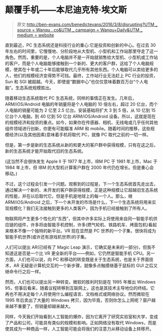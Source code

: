 # 颠覆手机——本尼迪克特·埃文斯

> 原文:[http://ben-evans.com/benedictevans/2016/3/8/disrupting?UTM _ source = Wanqu . co&UTM _ campaign = Wanqu+Daily&UTM _ medium = website](http://ben-evans.com/benedictevans/2016/3/8/disrupting?utm_source=wanqu.co&utm_campaign=Wanqu+Daily&utm_medium=website)

直到最近，PC 生态系统还是科技行业的重心:它是投资和创新的中心。在过去 30 年左右的时间里，它慢慢地、分阶段地从大型机、小型机和工作站那里夺走了这一角色。然而，重要的是，个人电脑并不是一开始就销售给大型机、小型机或工作站的客户，而是个人电脑能够接触到一个新的、更大的客户群，这给了个人电脑规模，使其在十年或二十年后能够取代几乎所有其他东西。个人电脑可以卖给更多的人，他们的规模经济变得势不可挡。最终，工作站行业无法赶上 PC 行业的投资，Sun 和 SGI 被超越。今天，即使是“数据中心”也仅仅意味着数百万台“个人电脑”。生态系统规模胜出。

随着移动生态系统取代 PC 生态系统，同样的事情正在发生。几年后，ARM/iOS/Android 电脑的年销量将是个人电脑的 10 倍左右，超过 20 亿台，而个人电脑的销量可能为 2 亿至 2.5 亿台。安装基础将扩大 3 到 5 倍，从 10 亿到 15 亿台个人电脑，到 40 亿到 50 亿台 ARM/iOS/Android 设备。所以，这就是现在的规模经济和投资的重点。如今，如果你在传感器、相机、无线电或几乎任何其他组件领域进行创新，你更有可能瞄准 ARM 和 mobile。随着时间的推移，这些规模经济(以及其他因素)意味着手机将取代 PC，就像 PC 取代之前的一切一样。

但是，第一步是新的生态系统从新的和更大的客户群中获得规模，只有在这之后，新的生态系统才能开始取代旧的生态系统。

(这当然不会很快发生 Apple II 于 1977 年上市，IBM PC 于 1981 年上市，Mac 于 1984 年上市，但 IBM 的大型机计算客户群在 2000 年代仍在增长。但是重心会移动。)

不过，这个过程会引发一个问题。观察到的过程是，下一个生态系统首先走出去，通过解决一个新的、未开发的客户群获得规模，正是这种规模让它超越旧生态系统的性能，并在以后取代它。但是手机是地球上的每一个人。那么，继 ARM/iOS/Android 之后，下一个未开发的市场是什么，下一个生态系统将用来实现规模化？我们无法接触到更多的人类客户，因为手机已经接触到了所有人。

物联网将产生更多个性化的“东西”，但其中许多实际上将使用来自同一智能手机供应链的组件，许多将由智能手机控制，许多(燃气轮机、铁路机车、烤面包机)看起来根本不像一个独特的新平台。VR 现在显然是 PC 世界的一个子集，很快将成为智能手机世界(或许还有游戏机世界)的子集。

人们可以提出 AR(已经有了 Magic Leap 演示，它确实是未来的一部分)，但我不知道这是否是一个比 VR 更全新的平台——例如，它仍然是智能手机 CPU。另一方面，人们也可以说，向 PC 和移动的转变既是关于生态系统，也是关于界面技术，AR 无疑是计算机交互的一个新步骤，就像多点触摸继基于鼠标的 GUI 之后又继命令行之后一样。

然而，人们也可以提出另一种转变。微软的胜利时刻是在 1995 年推出 Windows 95，但事后看来，随着议程转移到互联网上，这也是其技术主导地位的终结。它再也不用决定每个人将使用什么编程语言、文档格式或网络协议。然而微软在 1995 年后卖出了大量的 Windows 拷贝，因为毕竟，否则你怎么上网呢？窗户越来越不重要了，但销量却越来越大。

同样，今天我们开始看到人工智能的爆炸，因为它离开了研究实验室和大学，变成了产品和公司，可能具有类似的规模和影响。正如网络没有取代 Windows，而是使其成为一种商品一样，人工智能可能会将我们的注意力从移动设备上转移开。